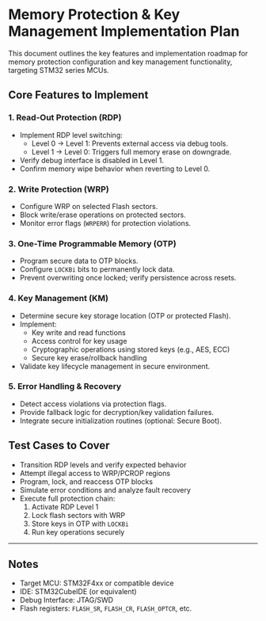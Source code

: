 # Memory Protection & Key Management Implementation Plan

This document outlines the key features and implementation roadmap for memory protection configuration and key management functionality, targeting STM32 series MCUs.

## Core Features to Implement

### 1. Read-Out Protection (RDP)
- Implement RDP level switching:
  - Level 0 → Level 1: Prevents external access via debug tools.
  - Level 1 → Level 0: Triggers full memory erase on downgrade.
- Verify debug interface is disabled in Level 1.
- Confirm memory wipe behavior when reverting to Level 0.

### 2. Write Protection (WRP)
- Configure WRP on selected Flash sectors.
- Block write/erase operations on protected sectors.
- Monitor error flags (`WRPERR`) for protection violations.

### 3. One-Time Programmable Memory (OTP)
- Program secure data to OTP blocks.
- Configure `LOCKBi` bits to permanently lock data.
- Prevent overwriting once locked; verify persistence across resets.

### 4. Key Management (KM)
- Determine secure key storage location (OTP or protected Flash).
- Implement:
  - Key write and read functions
  - Access control for key usage
  - Cryptographic operations using stored keys (e.g., AES, ECC)
  - Secure key erase/rollback handling
- Validate key lifecycle management in secure environment.

### 5. Error Handling & Recovery
- Detect access violations via protection flags.
- Provide fallback logic for decryption/key validation failures.
- Integrate secure initialization routines (optional: Secure Boot).

## Test Cases to Cover

- Transition RDP levels and verify expected behavior
- Attempt illegal access to WRP/PCROP regions
- Program, lock, and reaccess OTP blocks
- Simulate error conditions and analyze fault recovery
- Execute full protection chain:
  1. Activate RDP Level 1
  2. Lock flash sectors with WRP
  3. Store keys in OTP with `LOCKBi`
  4. Run key operations securely

---

## Notes
- Target MCU: STM32F4xx or compatible device
- IDE: STM32CubeIDE (or equivalent)
- Debug Interface: JTAG/SWD
- Flash registers: `FLASH_SR`, `FLASH_CR`, `FLASH_OPTCR`, etc.
